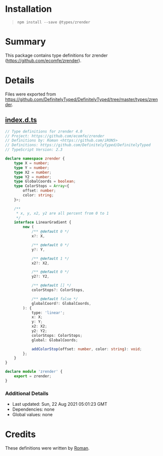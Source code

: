 # Installation
> `npm install --save @types/zrender`

# Summary
This package contains type definitions for zrender (https://github.com/ecomfe/zrender).

# Details
Files were exported from https://github.com/DefinitelyTyped/DefinitelyTyped/tree/master/types/zrender.
## [index.d.ts](https://github.com/DefinitelyTyped/DefinitelyTyped/tree/master/types/zrender/index.d.ts)
````ts
// Type definitions for zrender 4.0
// Project: https://github.com/ecomfe/zrender
// Definitions by: Roman <https://github.com/iRON5>
// Definitions: https://github.com/DefinitelyTyped/DefinitelyTyped
// TypeScript Version: 2.3

declare namespace zrender {
    type X = number;
    type Y = number;
    type X2 = number;
    type Y2 = number;
    type GlobalCoords = boolean;
    type ColorStops = Array<{
        offset: number;
        color: string;
    }>;

    /**
     * x, y, x2, y2 are all percent from 0 to 1
     */
    interface LinearGradient {
        new (
            /** @default 0 */
            x?: X,

            /** @default 0 */
            y?: Y,

            /** @default 1 */
            x2?: X2,

            /** @default 0 */
            y2?: Y2,

            /** @default [] */
            colorStops?: ColorStops,

            /** @default false */
            globalCoord?: GlobalCoords,
        ): {
            type: 'linear';
            x: X;
            y: Y;
            x2: X2;
            y2: Y2;
            colorStops: ColorStops;
            global: GlobalCoords;

            addColorStop(offset: number, color: string): void;
        };
    }
}

declare module 'zrender' {
    export = zrender;
}

````

### Additional Details
 * Last updated: Sun, 22 Aug 2021 05:01:23 GMT
 * Dependencies: none
 * Global values: none

# Credits
These definitions were written by [Roman](https://github.com/iRON5).
